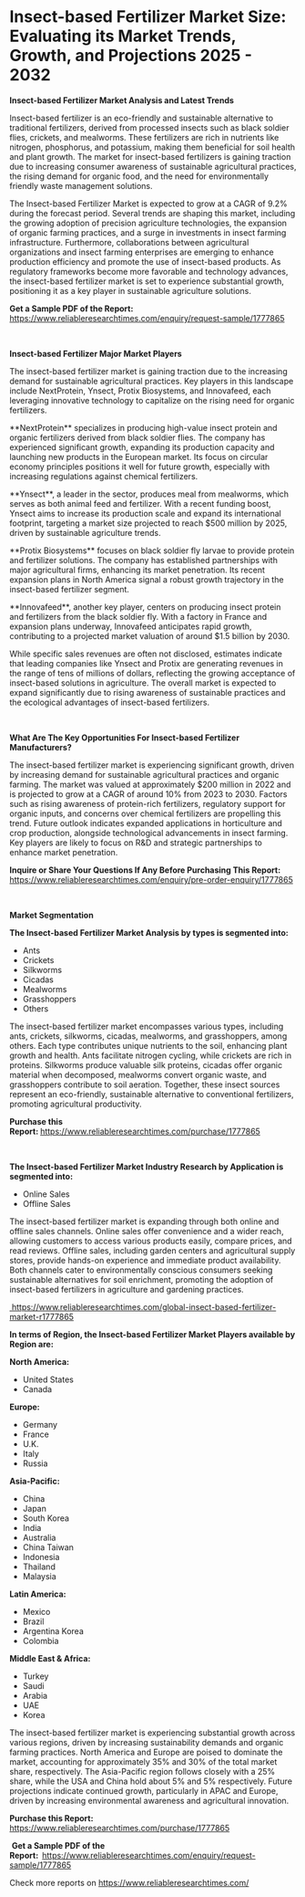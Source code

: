 <p><h1>Insect-based Fertilizer Market Size: Evaluating its Market Trends, Growth, and Projections 2025 - 2032</h1></p><p><strong>Insect-based Fertilizer Market Analysis and Latest Trends</strong></p>
<p><p>Insect-based fertilizer is an eco-friendly and sustainable alternative to traditional fertilizers, derived from processed insects such as black soldier flies, crickets, and mealworms. These fertilizers are rich in nutrients like nitrogen, phosphorus, and potassium, making them beneficial for soil health and plant growth. The market for insect-based fertilizers is gaining traction due to increasing consumer awareness of sustainable agricultural practices, the rising demand for organic food, and the need for environmentally friendly waste management solutions.</p><p>The Insect-based Fertilizer Market is expected to grow at a CAGR of 9.2% during the forecast period. Several trends are shaping this market, including the growing adoption of precision agriculture technologies, the expansion of organic farming practices, and a surge in investments in insect farming infrastructure. Furthermore, collaborations between agricultural organizations and insect farming enterprises are emerging to enhance production efficiency and promote the use of insect-based products. As regulatory frameworks become more favorable and technology advances, the insect-based fertilizer market is set to experience substantial growth, positioning it as a key player in sustainable agriculture solutions.</p></p>
<p><strong>Get a Sample PDF of the Report:&nbsp;</strong> <a href="https://www.reliableresearchtimes.com/enquiry/request-sample/1777865?utm_campaign=3088&utm_medium=2&utm_source=Github&utm_content=ia&utm_term=03042025&utm_id=insect-based-fertilizer">https://www.reliableresearchtimes.com/enquiry/request-sample/1777865</a></p>
<p>&nbsp;</p>
<p><strong>Insect-based Fertilizer Major Market Players</strong></p>
<p><p>The insect-based fertilizer market is gaining traction due to the increasing demand for sustainable agricultural practices. Key players in this landscape include NextProtein, Ynsect, Protix Biosystems, and Innovafeed, each leveraging innovative technology to capitalize on the rising need for organic fertilizers.</p><p>**NextProtein** specializes in producing high-value insect protein and organic fertilizers derived from black soldier flies. The company has experienced significant growth, expanding its production capacity and launching new products in the European market. Its focus on circular economy principles positions it well for future growth, especially with increasing regulations against chemical fertilizers.</p><p>**Ynsect**, a leader in the sector, produces meal from mealworms, which serves as both animal feed and fertilizer. With a recent funding boost, Ynsect aims to increase its production scale and expand its international footprint, targeting a market size projected to reach $500 million by 2025, driven by sustainable agriculture trends.</p><p>**Protix Biosystems** focuses on black soldier fly larvae to provide protein and fertilizer solutions. The company has established partnerships with major agricultural firms, enhancing its market penetration. Its recent expansion plans in North America signal a robust growth trajectory in the insect-based fertilizer segment.</p><p>**Innovafeed**, another key player, centers on producing insect protein and fertilizers from the black soldier fly. With a factory in France and expansion plans underway, Innovafeed anticipates rapid growth, contributing to a projected market valuation of around $1.5 billion by 2030.</p><p>While specific sales revenues are often not disclosed, estimates indicate that leading companies like Ynsect and Protix are generating revenues in the range of tens of millions of dollars, reflecting the growing acceptance of insect-based solutions in agriculture. The overall market is expected to expand significantly due to rising awareness of sustainable practices and the ecological advantages of insect-based fertilizers.</p></p>
<p>&nbsp;</p>
<p><strong>What Are The Key Opportunities For Insect-based Fertilizer Manufacturers?</strong></p>
<p><p>The insect-based fertilizer market is experiencing significant growth, driven by increasing demand for sustainable agricultural practices and organic farming. The market was valued at approximately $200 million in 2022 and is projected to grow at a CAGR of around 10% from 2023 to 2030. Factors such as rising awareness of protein-rich fertilizers, regulatory support for organic inputs, and concerns over chemical fertilizers are propelling this trend. Future outlook indicates expanded applications in horticulture and crop production, alongside technological advancements in insect farming. Key players are likely to focus on R&D and strategic partnerships to enhance market penetration.</p></p>
<p><strong>Inquire or Share Your Questions If Any Before Purchasing This Report:</strong> <a href="https://www.reliableresearchtimes.com/enquiry/pre-order-enquiry/1777865?utm_campaign=3088&utm_medium=2&utm_source=Github&utm_content=ia&utm_term=03042025&utm_id=insect-based-fertilizer">https://www.reliableresearchtimes.com/enquiry/pre-order-enquiry/1777865</a></p>
<p>&nbsp;</p>
<p><strong>Market Segmentation</strong></p>
<p><strong>The Insect-based Fertilizer Market Analysis by types is segmented into:</strong></p>
<p><ul><li>Ants</li><li>Crickets</li><li>Silkworms</li><li>Cicadas</li><li>Mealworms</li><li>Grasshoppers</li><li>Others</li></ul></p>
<p><p>The insect-based fertilizer market encompasses various types, including ants, crickets, silkworms, cicadas, mealworms, and grasshoppers, among others. Each type contributes unique nutrients to the soil, enhancing plant growth and health. Ants facilitate nitrogen cycling, while crickets are rich in proteins. Silkworms produce valuable silk proteins, cicadas offer organic material when decomposed, mealworms convert organic waste, and grasshoppers contribute to soil aeration. Together, these insect sources represent an eco-friendly, sustainable alternative to conventional fertilizers, promoting agricultural productivity.</p></p>
<p><strong>Purchase this Report:&nbsp;</strong><a href="https://www.reliableresearchtimes.com/purchase/1777865?utm_campaign=3088&utm_medium=2&utm_source=Github&utm_content=ia&utm_term=03042025&utm_id=insect-based-fertilizer">https://www.reliableresearchtimes.com/purchase/1777865</a></p>
<p>&nbsp;</p>
<p><strong>The Insect-based Fertilizer Market Industry Research by Application is segmented into:</strong></p>
<p><ul><li>Online Sales</li><li>Offline Sales</li></ul></p>
<p><p>The insect-based fertilizer market is expanding through both online and offline sales channels. Online sales offer convenience and a wider reach, allowing customers to access various products easily, compare prices, and read reviews. Offline sales, including garden centers and agricultural supply stores, provide hands-on experience and immediate product availability. Both channels cater to environmentally conscious consumers seeking sustainable alternatives for soil enrichment, promoting the adoption of insect-based fertilizers in agriculture and gardening practices.</p></p>
<p><a href="https://www.reliableresearchtimes.com/global-insect-based-fertilizer-market-r1777865?utm_campaign=3088&utm_medium=2&utm_source=Github&utm_content=ia&utm_term=03042025&utm_id=insect-based-fertilizer">&nbsp;https://www.reliableresearchtimes.com/global-insect-based-fertilizer-market-r1777865</a></p>
<p><strong>In terms of Region, the Insect-based Fertilizer Market Players available by Region are:</strong></p>
<p>
    <p> <strong> North America: </strong>
        <ul>
            <li>United States</li>
            <li>Canada</li>
        </ul>
        </p> 
    <p> <strong> Europe: </strong>
        <ul>
            <li>Germany</li>
            <li>France</li>
            <li>U.K.</li>
            <li>Italy</li>
            <li>Russia</li>
        </ul>
        </p> 
    <p> <strong> Asia-Pacific: </strong>
        <ul>
            <li>China</li>
            <li>Japan</li>
            <li>South Korea</li>
            <li>India</li>
            <li>Australia</li>
            <li>China Taiwan</li>
            <li>Indonesia</li>
            <li>Thailand</li>
            <li>Malaysia</li>
        </ul>
        </p> 
    <p> <strong> Latin America: </strong>
        <ul>
            <li>Mexico</li>
            <li>Brazil</li>
            <li>Argentina Korea</li>
            <li>Colombia</li>
        </ul>
        </p> 
    <p> <strong> Middle East & Africa: </strong>
        <ul>
            <li>Turkey</li>
            <li>Saudi</li>
            <li>Arabia</li>
            <li>UAE</li>
            <li>Korea</li>
        </ul>
    </p>
    </p>
<p><p>The insect-based fertilizer market is experiencing substantial growth across various regions, driven by increasing sustainability demands and organic farming practices. North America and Europe are poised to dominate the market, accounting for approximately 35% and 30% of the total market share, respectively. The Asia-Pacific region follows closely with a 25% share, while the USA and China hold about 5% and 5% respectively. Future projections indicate continued growth, particularly in APAC and Europe, driven by increasing environmental awareness and agricultural innovation.</p></p>
<p><strong>Purchase this Report: </strong><a href="https://www.reliableresearchtimes.com/purchase/1777865?utm_campaign=3088&utm_medium=2&utm_source=Github&utm_content=ia&utm_term=03042025&utm_id=insect-based-fertilizer">https://www.reliableresearchtimes.com/purchase/1777865</a></p>
<p>&nbsp;<strong>Get a Sample PDF of the Report:&nbsp;&nbsp;</strong><a href="https://www.reliableresearchtimes.com/enquiry/request-sample/1777865?utm_campaign=3088&utm_medium=2&utm_source=Github&utm_content=ia&utm_term=03042025&utm_id=insect-based-fertilizer">https://www.reliableresearchtimes.com/enquiry/request-sample/1777865</a></p>
<p><strong></strong></p>
<p>Check more reports on <a href="https://www.reliableresearchtimes.com/?utm_campaign=3088&utm_medium=2&utm_source=Github&utm_content=ia&utm_term=03042025&utm_id=insect-based-fertilizer">https://www.reliableresearchtimes.com/</a></p>
